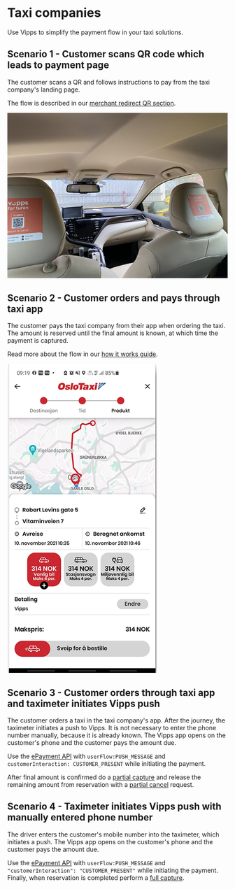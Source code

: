<!-- START_METADATA
---
title: Taxi companies
sidebar_label: Taxi companies
sidebar_position: 70
pagination_next: null
pagination_prev: null
---
END_METADATA -->

# Taxi companies

Use Vipps to simplify the payment flow in your taxi solutions.

## Scenario 1 - Customer scans QR code which leads to payment page

The customer scans a QR and follows instructions to pay from the taxi company's landing page.

The flow is described in our [merchant redirect QR section](https://developer.vippsmobilepay.com/docs/vipps-solutions/qr-code-print#merchant-redirect-qr-codes).

![Labeling in the taxi](images/labeling_in_the_taxi.png)

## Scenario 2 - Customer orders and pays through taxi app

The customer pays the taxi company from their app when ordering the taxi. The amount is reserved until the final amount is known, at which time the payment is captured.

Read more about the flow in our [how it works guide](https://developer.vippsmobilepay.com/docs/APIs/epayment-api/how-it-works/vipps-epayment-api-how-it-works-online).

![Taxi route](images/taxi_route.png)

## Scenario 3 - Customer orders through taxi app and taximeter initiates Vipps push

The customer orders a taxi in the taxi company's app. After the journey, the taximeter initiates a push to Vipps. It is not necessary to enter the phone number manually, because it is already known.
The Vipps app opens on the customer's phone and the customer pays the amount due.

Use the [ePayment API](https://developer.vippsmobilepay.com/docs/APIs/epayment-api) with `userFlow:PUSH_MESSAGE` and `customerInteraction: CUSTOMER_PRESENT` while initiating the payment.

After final amount is confirmed do a [partial capture](https://developer.vippsmobilepay.com/docs/APIs/epayment-api/operations/capture#partial-capture)
and release the remaining amount from reservation with a [partial cancel](https://developer.vippsmobilepay.com/docs/APIs/epayment-api/operations/cancel#cancel-after-a-partial-capture) request.

## Scenario 4 - Taximeter initiates Vipps push with manually entered phone number

The driver enters the customer's mobile number into the taximeter, which initiates a push.
The Vipps app opens on the customer's phone and the customer pays the amount due.

Use the [ePayment API](https://developer.vippsmobilepay.com/docs/APIs/epayment-api) with `userFlow:PUSH_MESSAGE` and `"customerInteraction": "CUSTOMER_PRESENT"` while initiating the payment.
Finally, when reservation is completed perform a [full capture](https://developer.vippsmobilepay.com/docs/APIs/epayment-api/operations/capture#capture-via-the-api).
